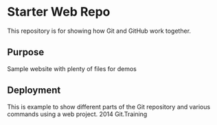 # Starter Web Repo

This repository is for showing how Git and GitHub work together.

## Purpose

Sample website with plenty of files for demos

## Deployment

This is example to show different parts of the Git repository and various commands using a web project.
2014 Git.Training
